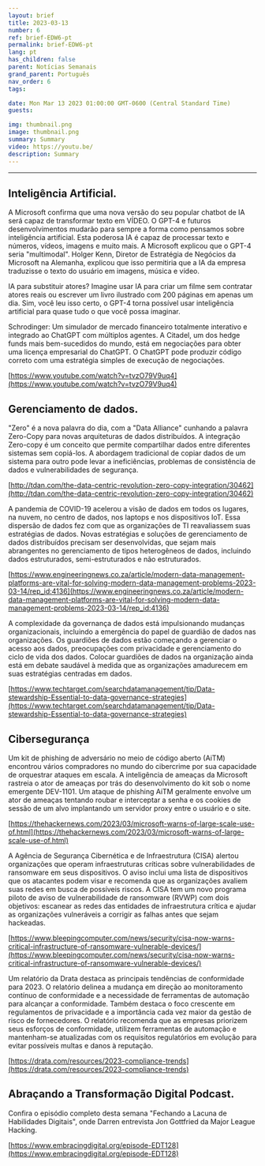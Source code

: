 ```yaml
---
layout: brief
title: 2023-03-13
number: 6
ref: brief-EDW6-pt
permalink: brief-EDW6-pt
lang: pt
has_children: false
parent: Notícias Semanais
grand_parent: Português
nav_order: 6
tags:

date: Mon Mar 13 2023 01:00:00 GMT-0600 (Central Standard Time)
guests:

img: thumbnail.png
image: thumbnail.png
summary: Summary
video: https://youtu.be/
description: Summary
---
```






---

## Inteligência Artificial.

A Microsoft confirma que uma nova versão do seu popular chatbot de IA será capaz de transformar texto em VÍDEO. O GPT-4 e futuros desenvolvimentos mudarão para sempre a forma como pensamos sobre inteligência artificial. Esta poderosa IA é capaz de processar texto e números, vídeos, imagens e muito mais. A Microsoft explicou que o GPT-4 seria "multimodal". Holger Kenn, Diretor de Estratégia de Negócios da Microsoft na Alemanha, explicou que isso permitiria que a IA da empresa traduzisse o texto do usuário em imagens, música e vídeo.

IA para substituir atores? Imagine usar IA para criar um filme sem contratar atores reais ou escrever um livro ilustrado com 200 páginas em apenas um dia. Sim, você leu isso certo, o GPT-4 torna possível usar inteligência artificial para quase tudo o que você possa imaginar.

Schrodinger: Um simulador de mercado financeiro totalmente interativo e integrado ao ChatGPT com múltiplos agentes. A Citadel, um dos hedge funds mais bem-sucedidos do mundo, está em negociações para obter uma licença empresarial do ChatGPT. O ChatGPT pode produzir código correto com uma estratégia simples de execução de negociações.

[https://www.youtube.com/watch?v=tvzO79V9uq4](https://www.youtube.com/watch?v=tvzO79V9uq4)

## Gerenciamento de dados.

"Zero" é a nova palavra do dia, com a "Data Alliance" cunhando a palavra Zero-Copy para novas arquiteturas de dados distribuídos. A integração Zero-copy é um conceito que permite compartilhar dados entre diferentes sistemas sem copiá-los. A abordagem tradicional de copiar dados de um sistema para outro pode levar a ineficiências, problemas de consistência de dados e vulnerabilidades de segurança.

[http://tdan.com/the-data-centric-revolution-zero-copy-integration/30462](http://tdan.com/the-data-centric-revolution-zero-copy-integration/30462)

A pandemia de COVID-19 acelerou a visão de dados em todos os lugares, na nuvem, no centro de dados, nos laptops e nos dispositivos IoT. Essa dispersão de dados fez com que as organizações de TI reavaliassem suas estratégias de dados. Novas estratégias e soluções de gerenciamento de dados distribuídos precisam ser desenvolvidas, que sejam mais abrangentes no gerenciamento de tipos heterogêneos de dados, incluindo dados estruturados, semi-estruturados e não estruturados.

[https://www.engineeringnews.co.za/article/modern-data-management-platforms-are-vital-for-solving-modern-data-management-problems-2023-03-14/rep_id:4136](https://www.engineeringnews.co.za/article/modern-data-management-platforms-are-vital-for-solving-modern-data-management-problems-2023-03-14/rep_id:4136)

A complexidade da governança de dados está impulsionando mudanças organizacionais, incluindo a emergência do papel de guardião de dados nas organizações. Os guardiões de dados estão começando a gerenciar o acesso aos dados, preocupações com privacidade e gerenciamento do ciclo de vida dos dados. Colocar guardiões de dados na organização ainda está em debate saudável à medida que as organizações amadurecem em suas estratégias centradas em dados.

[https://www.techtarget.com/searchdatamanagement/tip/Data-stewardship-Essential-to-data-governance-strategies](https://www.techtarget.com/searchdatamanagement/tip/Data-stewardship-Essential-to-data-governance-strategies)

## Cibersegurança

Um kit de phishing de adversário no meio de código aberto (AiTM) encontrou vários compradores no mundo do cibercrime por sua capacidade de orquestrar ataques em escala. A inteligência de ameaças da Microsoft rastreia o ator de ameaças por trás do desenvolvimento do kit sob o nome emergente DEV-1101. Um ataque de phishing AiTM geralmente envolve um ator de ameaças tentando roubar e interceptar a senha e os cookies de sessão de um alvo implantando um servidor proxy entre o usuário e o site.

[https://thehackernews.com/2023/03/microsoft-warns-of-large-scale-use-of.html](https://thehackernews.com/2023/03/microsoft-warns-of-large-scale-use-of.html)

A Agência de Segurança Cibernética e de Infraestrutura (CISA) alertou organizações que operam infraestruturas críticas sobre vulnerabilidades de ransomware em seus dispositivos. O aviso inclui uma lista de dispositivos que os atacantes podem visar e recomenda que as organizações avaliem suas redes em busca de possíveis riscos. A CISA tem um novo programa piloto de aviso de vulnerabilidade de ransomware (RVWP) com dois objetivos: escanear as redes das entidades de infraestrutura crítica e ajudar as organizações vulneráveis a corrigir as falhas antes que sejam hackeadas.

[https://www.bleepingcomputer.com/news/security/cisa-now-warns-critical-infrastructure-of-ransomware-vulnerable-devices/](https://www.bleepingcomputer.com/news/security/cisa-now-warns-critical-infrastructure-of-ransomware-vulnerable-devices/)

Um relatório da Drata destaca as principais tendências de conformidade para 2023. O relatório delinea a mudança em direção ao monitoramento contínuo de conformidade e a necessidade de ferramentas de automação para alcançar a conformidade. Também destaca o foco crescente em regulamentos de privacidade e a importância cada vez maior da gestão de risco de fornecedores. O relatório recomenda que as empresas priorizem seus esforços de conformidade, utilizem ferramentas de automação e mantenham-se atualizadas com os requisitos regulatórios em evolução para evitar possíveis multas e danos à reputação.

[https://drata.com/resources/2023-compliance-trends](https://drata.com/resources/2023-compliance-trends)

## Abraçando a Transformação Digital Podcast.

Confira o episódio completo desta semana "Fechando a Lacuna de Habilidades Digitais", onde Darren entrevista Jon Gottfried da Major League Hacking.

[https://www.embracingdigital.org/episode-EDT128](https://www.embracingdigital.org/episode-EDT128)


